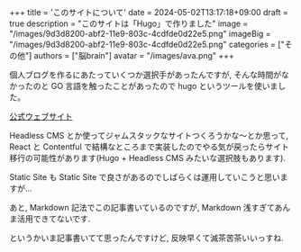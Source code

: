 +++
title = 'このサイトについて'
date = 2024-05-02T13:17:18+09:00
draft = true
description = "このサイトは「Hugo」で作りました"
image = "/images/9d3d8200-abf2-11e9-803c-4cdfde0d22e5.png"
imageBig = "/images/9d3d8200-abf2-11e9-803c-4cdfde0d22e5.png"
categories = ["その他"]
authors = ["脳brain"]
avatar = "/images/ava.png"
+++

個人ブログを作るにあたっていくつか選択手があったんですが, そんな時間がなかったのと GO 言語を触ったことがあったので hugo というツールを使いました。

[公式ウェブサイト](https://gohugo.io/)

Headless CMS とか使ってジャムスタックなサイトつくろうかな～とか思って, React と Contentful で結構なところまで実装したのでやる気が戻ったらサイト移行の可能性があります(Hugo + Headless CMS みたいな選択肢もあります).

Static Site も Static Site で良さがあるのでしばらくは運用していこうと思いますが...

あと, Markdown 記法でこの記事書いているのですが, Markdown 浅すぎてあんま活用できてないです.

というかいま記事書いてて思ったんですけど, 反映早くて滅茶苦茶いいっすね.
